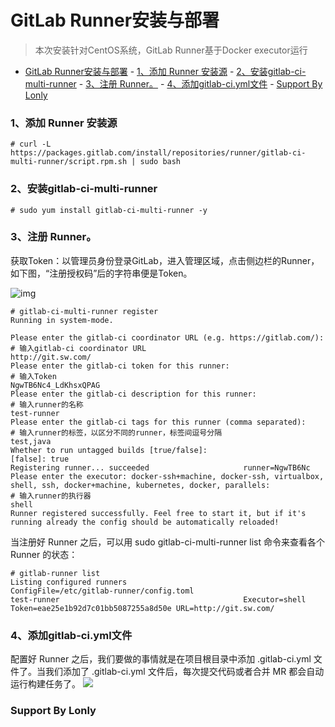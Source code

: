# GitLab Runner安装与部署

> 本次安装针对CentOS系统，GitLab Runner基于Docker executor运行
> 

<!-- TOC -->

- [GitLab Runner安装与部署](#gitlab-runner)
        - [1、添加 Runner 安装源](#1-runner)
        - [2、安装gitlab-ci-multi-runner](#2-gitlab-ci-multi-runner)
        - [3、注册 Runner。](#3-runner)
        - [4、添加gitlab-ci.yml文件](#4-gitlab-ci-yml)
        - [Support By Lonly](#support-by-lonly)

<!-- /TOC -->

### 1、添加 Runner 安装源
```
# curl -L https://packages.gitlab.com/install/repositories/runner/gitlab-ci-multi-runner/script.rpm.sh | sudo bash
```

### 2、安装gitlab-ci-multi-runner
```
# sudo yum install gitlab-ci-multi-runner -y
```

### 3、注册 Runner。
获取Token：以管理员身份登录GitLab，进入管理区域，点击侧边栏的Runner，如下图，“注册授权码”后的字符串便是Token。

![img](http://omdis1w10.bkt.clouddn.com/gitlab-ci-runner-token-setting.png)

```
# gitlab-ci-multi-runner register
Running in system-mode.                            
                                                   
Please enter the gitlab-ci coordinator URL (e.g. https://gitlab.com/):
# 输入gitlab-ci coordinator URL
http://git.sw.com/
Please enter the gitlab-ci token for this runner:
# 输入Token
NgwTB6Nc4_LdKhsxQPAG
Please enter the gitlab-ci description for this runner:
# 输入runner的名称
test-runner
Please enter the gitlab-ci tags for this runner (comma separated):
# 输入runner的标签，以区分不同的runner，标签间逗号分隔
test,java
Whether to run untagged builds [true/false]:
[false]: true
Registering runner... succeeded                     runner=NgwTB6Nc
Please enter the executor: docker-ssh+machine, docker-ssh, virtualbox, shell, ssh, docker+machine, kubernetes, docker, parallels:
# 输入runner的执行器
shell
Runner registered successfully. Feel free to start it, but if it's running already the config should be automatically reloaded! 
```

当注册好 Runner 之后，可以用 sudo gitlab-ci-multi-runner list 命令来查看各个 Runner 的状态：
```
# gitlab-runner list
Listing configured runners                          ConfigFile=/etc/gitlab-runner/config.toml
test-runner                                         Executor=shell Token=eae25e1b92d7c01bb5087255a8d50e URL=http://git.sw.com/
```

### 4、添加gitlab-ci.yml文件
配置好 Runner 之后，我们要做的事情就是在项目根目录中添加 .gitlab-ci.yml 文件了。当我们添加了 .gitlab-ci.yml 文件后，每次提交代码或者合并 MR 都会自动运行构建任务了。
![](http://omdis1w10.bkt.clouddn.com/gitlab-add-yml.png)


### Support By Lonly


